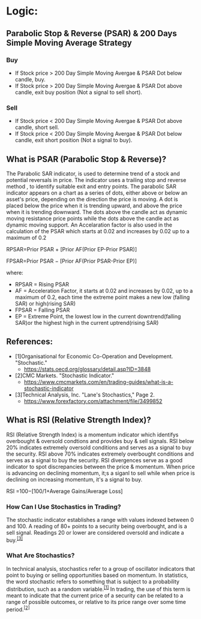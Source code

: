 

# Logic:

## Parabolic Stop & Reverse (PSAR) & 200 Days Simple Moving Average Strategy

### Buy

- If Stock price > 200 Day Simple Moving Avergae & PSAR Dot below candle, buy.
- If Stock price > 200 Day Simple Moving Avergae & PSAR Dot above candle, exit buy position (Not a signal to sell short).

### Sell

- If Stock price < 200 Day Simple Moving Avergae & PSAR Dot above candle, short sell.
- If Stock price < 200 Day Simple Moving Avergae & PSAR Dot below candle, exit short position (Not a signal to buy).
 
 
## What is PSAR (Parabolic Stop & Reverse)?
The Parabolic SAR indicator, is used to determine trend of a stock and potential reversals in price. The indicator uses a trailing stop and reverse method , to identify suitable exit and entry points. The parabolic SAR indicator appears on a chart as a series of dots, either above or below an asset's price, depending on the direction the price is moving. A dot is placed below the price when it is trending upward, and above the price when it is trending downward. The dots above the candle act as dynamic moving resistance price points while the dots above the candle act as dynamic moving support. An Accelaration factor is also used in the calculation of the PSAR which starts at 0.02 and increases by 0.02 up to a maximum of 0.2 

RPSAR=Prior PSAR + [Prior AF(Prior EP-Prior PSAR)]

FPSAR=Prior PSAR − [Prior AF(Prior PSAR-Prior EP)]

where:
- RPSAR = Rising PSAR
- AF = Acceleration Factor, it starts at 0.02 and increases by 0.02, up to a maximum of 0.2, each time the extreme point makes a new low (falling SAR) or high(rising SAR)
- FPSAR = Falling PSAR
- EP = Extreme Point, the lowest low in the current downtrend(falling SAR)or the highest high in the current uptrend(rising SAR)


## References:
- <a id="1">[1]</a>Organisational for Economic Co-Operation and Development. "Stochastic." 
  - https://stats.oecd.org/glossary/detail.asp?ID=3848
- <a id="2">[2]</a>CMC Markets. "Stochastic Indicator."
  - https://www.cmcmarkets.com/en/trading-guides/what-is-a-stochastic-indicator
- <a id="3">[3]</a>Technical Analysis, Inc. "Lane's Stochastics," Page 2.
  - https://www.forexfactory.com/attachment/file/3499852
 
 ## What is RSI (Relative Strength Index)?
 RSI (Relative Strength Index) is a momentum indicator which identifys overbought & oversold condtions and provides buy & sell signals. RSI below 20% indicates extremely oversold conditions and serves as a signal to buy the security. RSI above 70% indicates extremely overbought conditions and serves as a signal to buy the security. RSI divergences serve as a good indicator to spot discrepancies between the price & momentum. When price is advancing on declining momentum, it;s a siganl to sell while when price is declining on increasing momentum, it's a signal to buy.  

RSI  =100−[100/1+Average Gains/Average Loss]


### How Can I Use Stochastics in Trading?
The stochastic indicator establishes a range with values indexed between 0 and 100. A reading of 80+ points to a security being overbought, and is a sell signal. Readings 20 or lower are considered oversold and indicate a buy.<sup>[\[3\]](#3)</sup>

### What Are Stochastics?
In technical analysis, stochastics refer to a group of oscillator indicators that point to buying or selling opportunities based on momentum. In statistics, the word stochastic refers to something that is subject to a probability distribution, such as a random variable.<sup>[\[1\]](#1)</sup> In trading, the use of this term is meant to indicate that the current price of a security can be related to a range of possible outcomes, or relative to its price range over some time period.<sup>[\[2\]](#2)</sup>
